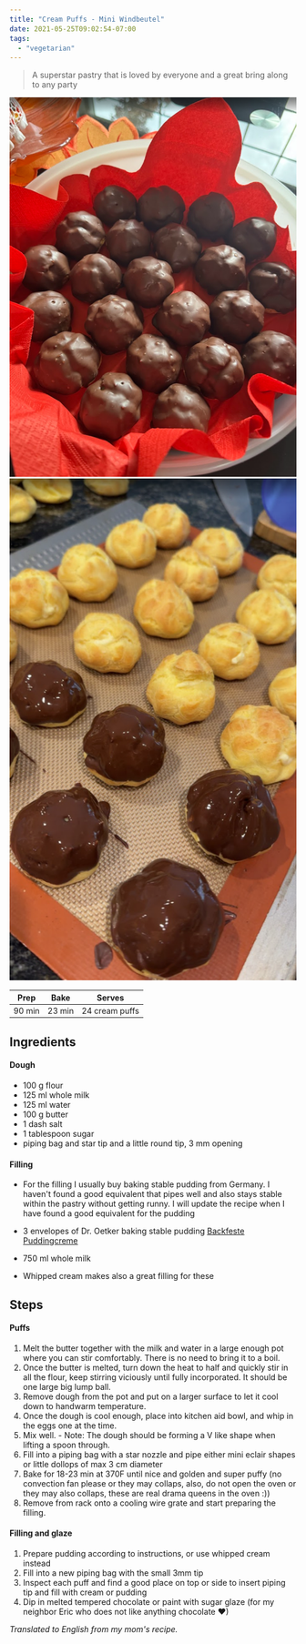 ```yaml
---
title: "Cream Puffs - Mini Windbeutel"
date: 2021-05-25T09:02:54-07:00
tags:
  - "vegetarian"
---
```


> A superstar pastry that is loved by everyone and a great bring along to any party


<div class="figure">

![Creampuffs](/images/Creampuffs.png)
![Creampuffs](/images/Creampuffs1.png)

</div>



| Prep   | Bake | Serves |
| :----: | :----: | :----: |
| 90 min | 23 min | 24 cream puffs |

## Ingredients

#### Dough

- 100 g flour
- 125 ml whole milk
- 125 ml water
- 100 g butter
- 1 dash salt
- 1 tablespoon sugar
- piping bag and star tip and a little round tip, 3 mm opening

#### Filling

- For the filling I usually buy baking stable pudding from Germany. I haven't found a good equivalent that pipes well and also stays stable within the pastry without getting runny. I will update the recipe when I have found a good equivalent for the pudding

- 3 envelopes of Dr. Oetker baking stable pudding
[Backfeste Puddingcreme](https://www.germanshop24.com/groceries/german-baking-art/baking-ingredients/dr.-oetker-baking-resistant-pudding-cream/?)
- 750 ml whole milk 

- Whipped cream makes also a great filling for these

## Steps

#### Puffs

1. Melt the butter together with the milk and water in a large enough pot where you can stir comfortably. There is no need to bring it to a boil.
1. Once the butter is melted, turn down the heat to half and quickly stir in all the flour, keep stirring viciously until fully incorporated. It should be one large big lump ball.
1. Remove dough from the pot and put on a larger surface to let it cool down to handwarm temperature.
1. Once the dough is cool enough, place into kitchen aid bowl, and whip in the eggs one at the time.
1. Mix well. -
    Note: The dough should be forming a V like shape when lifting a spoon through.
1. Fill into a piping bag with a star nozzle and pipe either mini eclair shapes or little dollops of max 3 cm diameter 
1. Bake for 18-23 min at 370F until nice and golden and super puffy (no convection fan please or they may collaps, also, do not open the oven or they may also collaps, these are real drama queens in the oven :))
1. Remove from rack onto a cooling wire grate and start preparing the filling.

#### Filling and glaze

1. Prepare pudding according to instructions, or use whipped cream instead
2. Fill into a new piping bag with the small 3mm tip
3. Inspect each puff and find a good place on top or side to insert piping tip and fill with cream or pudding
4. Dip in melted tempered chocolate or paint with sugar glaze (for my neighbor Eric who does not like anything chocolate ♥)


_Translated to English from my mom's recipe._
